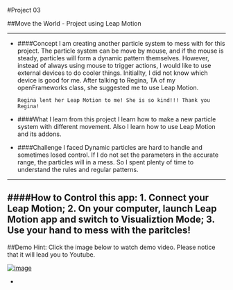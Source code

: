 #Project 03

##Move the World - Project using Leap Motion

-----
* ####Concept
I am creating another particle system to mess with for this project. The particle system can be move by mouse, and if the mouse is steady, particles will form a dynamic pattern themselves. However, instead of always using mouse to trigger actions, I would like to use external devices to do cooler things. Initiallty, I did not know which device is good for me. After talking to Regina, TA of my openFrameworks class, she suggested me to use Leap Motion.

	`Regina lent her Leap Motion to me! She is so kind!!! Thank you Regina!`

* ####What I learn from this project
I learn how to make a new particle system with different movement. Also I learn how to use Leap Motion and its addons. 

* ####Challenge I faced
Dynamic particles are hard to handle and sometimes losed control. If I do not set the parameters in the accurate range, the particles will in a mess. So I spent plenty of time to understand the rules and regular patterns. 

-----
####How to Control this app:
	1. Connect your Leap Motion;
	2. On your computer, launch Leap Motion app and switch to Visualiztion Mode;
	3. Use your hand to mess with the paritcles!	
-----
##Demo
Hint: Click the image below to watch demo video. Please notice that it will lead you to Youtube.

[![image](https://github.com/hungk901/CreativeCoding_oF_F15_KuoJui_Hung/blob/master/Project02/screenshots/pic01.png)](http://www.youtube.com/watch?v=qsscm1yj7xo&feature=youtu.be)

-